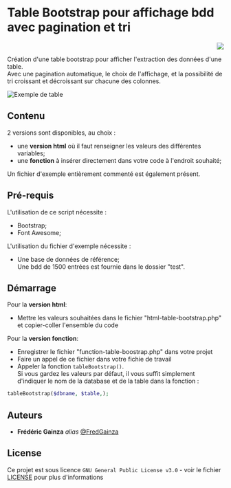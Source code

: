 # Table Bootstrap pour affichage bdd avec pagination et tri

<p align="right"><img src="https://img.shields.io/badge/KoPaTiK-Agency-blue"><p align="right">

Création d'une table bootstrap pour afficher l'extraction des données d'une table.  
Avec une pagination automatique, le choix de l'affichage, et la possibilité de tri croissant et décroissant sur chacune des colonnes.

![Exemple de table](https://www.fgainza.fr/img/divers/pagination-github.jpg?style=centerme "Exemple de table obtenue")

## Contenu

2 versions sont disponibles, au choix :

* une **version html** où il faut renseigner les valeurs des différentes variables;
* une **fonction** à insérer directement dans votre code à l'endroit souhaité;

Un fichier d'exemple entièrement commenté est également présent.

## Pré-requis

L'utilisation de ce script nécessite :

* Bootstrap;
* Font Awesome;

L'utilisation du fichier d'exemple nécessite :

* Une base de données de référence;  
Une bdd de 1500 entrées est fournie dans le dossier "test".

## Démarrage

Pour la **version html**:

* Mettre les valeurs souhaitées dans le fichier "html-table-bootstrap.php" et copier-coller l'ensemble du code

Pour la **version fonction**:

* Enregistrer le fichier "function-table-boostrap.php" dans votre projet
* Faire un appel de ce fichier dans votre fichie de travail
* Appeler la fonction `tableBootstrap()`.  
Si vous gardez les valeurs par défaut, il vous suffit simplement d'indiquer le nom de la database et de la table dans la fonction :

```php
tableBootstrap($dbname, $table,);
```

## Auteurs

* **Frédéric Gainza** _alias_ [@FredGainza](https://github.com/FredGainza)

## License

Ce projet est sous licence ``GNU General Public License v3.0`` - voir le fichier [LICENSE](LICENSE) pour plus d'informations

